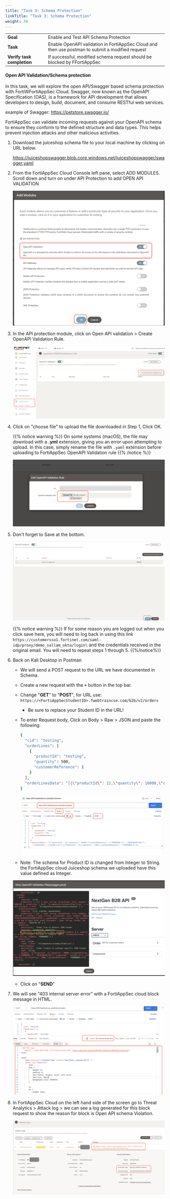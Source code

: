```yaml
---
title: "Task 3: Schema Protection"
linkTitle: "Task 3: Schema Protection"
weight: 30
---
```


|                            |    |  
|----------------------------| ----
| **Goal**                   | Enable and Test API Schema Protection
| **Task**                   | Enable OpenAPI validation in FortiAppSec Cloud and then use postman to submit a modified request
| **Verify task completion** | If successful, modified schema request should be blocked by FFortiAppSec

#### Open API Validation/Schema protection

In this task, we will explore  the open API/Swagger based schema protection with FortiWFortiAppSec Cloud. Swagger, now known as the OpenAPI Specification (OAS), is a framework for API development that allows developers to design, build, document, and consume RESTful web services.

example of Swagger: https://petstore.swagger.io/

FortiAppSec can validate incoming requests against your OpenAPI schema to ensure they conform to the defined structure and data types. This helps prevent injection attacks and other malicious activities.

1. Download the juiceshop schema file to your local machine by clicking on URL below.


    https://juiceshopswagger.blob.core.windows.net/juiceshopswagger/swagger.yaml
 

2. From the FortiAppSec Cloud Console left pane, select ADD MODULES. Scroll down and turn on  under API Protection to add OPEN API VALIDATION

    ![apischema1](api-schema1.png)

3. In the API protection module, click on Open API validation > Create OpenAPI Validation Rule. 

    ![apischema2](api-schema2.png)

4. Click on "choose file" to upload the file downloaded in Step 1, Click OK. 

    {{% notice warning %}} On some systems (macOS), the file may download with a **.yml** extension, giving you an error upon attempting to upload.  In this case, simply rename the file with ```.yaml``` extension before uploading to FortiAppSec OpenAPI Validation rule
    {{% /notice %}}

    ![apischema3](api-schema3.png)

5. Don't forget to Save at the bottom. 

    ![apischema4](api-schema4.png)
    
    {{% notice warning %}}
 If for some reason you are logged out when you click save here, you will need to log back in using this link ```https://customersso1.fortinet.com/saml-idp/proxy/demo_sallam_okta/login\``` and the credentials received in the original email.  You will need to repeat steps 1 through 5.
    {{%/notice%}}

6. Back on Kali Desktop in Postman
    - We will send a POST request to the URL we have documented in Schema. 
    - Create a new request with the <kbd>+</kbd> button in the top bar.
    - Change "**GET**" to "**POST**", for URL use: ```https://<FortiAppSecStudentID>.fwebtraincse.com/b2b/v2/orders```
      - Be sure to replace your Student ID in the URL!

    - To enter Request body, Click on Body > Raw > JSON and paste the following:
    
       ```sh
       {
         "cid": "testing",
         "orderLines": [
           {
             "productId": "testing",
             "quantity": 500,
             "customerReference": 1
           }
         ],
         "orderLinesData": "[{\"productId\": 12,\"quantity\": 10000,\"customerReference\": [\"PO0000001.2\", \"SM20180105|042\"],\"couponCode\": \"pes[Bh.u*t\"},{\"productId\": 13,\"quantity\": 2000,\"customerReference\": \"PO0000003.4\"}]"
       }
       ```
       ![apischema6](api-schema6.png)
    
    - Note: The schema for Product ID is changed from Integer to String. the FortiAppSec cloud Juiceshop schema we uploaded have this value defined as Integer. 
    
    ![apischema10](api-schema10.png)
    
    - Click on "**SEND**"

7. We will see "403 internal server error" with a FortiAppSec cloud block message in HTML.

    ![apischema7](api-schema7.png)

8. In FortiAppSec Cloud on the left hand side of the screen go to Threat Analytics > Attack log > we can see a log generated for this block request to show the reason for block is Open API schema Violation. 

    ![apischema8](api-schema8.png)
